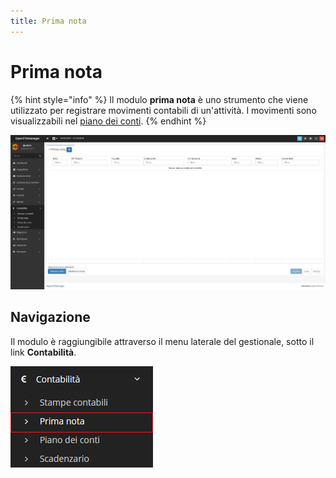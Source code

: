 ```yaml
---
title: Prima nota
---
```


# Prima nota

{% hint style="info" %}
Il modulo **prima nota** è uno strumento che viene utilizzato per registrare movimenti contabili di un'attività. I movimenti sono visualizzabili nel [piano dei conti](../pianodeiconti/).
{% endhint %}

![Screenshot interfaccia prima nota](../../../../.gitbook/assets/interfacciaprimanota.PNG)

## Navigazione

Il modulo è raggiungibile attraverso il menu laterale del gestionale, sotto il link **Contabilità**.

![Screenshot navigazione prima nota](../../../../.gitbook/assets/navigazioneprimanota.PNG)

